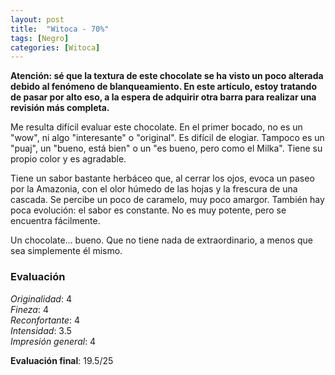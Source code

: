 ```yaml
---
layout: post
title:  "Witoca - 70%"
tags: [Negro] 
categories: [Witoca]
---
```



**Atención: sé que la textura de este chocolate se ha visto un poco alterada debido al fenómeno de blanqueamiento. En este artículo, estoy tratando de pasar por alto eso, a la espera de adquirir otra barra para realizar una revisión más completa.**

Me resulta difícil evaluar este chocolate. En el primer bocado, no es un "wow", ni algo "interesante" o "original". Es difícil de elogiar. Tampoco es un "puaj", un "bueno, está bien" o un "es bueno, pero como el Milka". Tiene su propio color y es agradable.

Tiene un sabor bastante herbáceo que, al cerrar los ojos, evoca un paseo por la Amazonia, con el olor húmedo de las hojas y la frescura de una cascada. Se percibe un poco de caramelo, muy poco amargor. También hay poca evolución: el sabor es constante. No es muy potente, pero se encuentra fácilmente.

Un chocolate... bueno. Que no tiene nada de extraordinario, a menos que sea simplemente él mismo.


### Evaluación

_Originalidad_: 4  
_Fineza_: 4  
_Reconfortante_: 4  
_Intensidad_: 3.5  
_Impresión general_: 4

**Evaluación final**: 19.5/25

